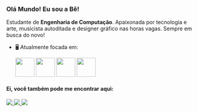 ### Olá Mundo! Eu sou a Bê!
Estudante de **Engenharia de Computação**. Apaixonada por tecnologia e arte, musicista autoditada e designer gráfico nas horas vagas. Sempre em busca do novo!

- 🖥️ Atualmente focada em:

  <img width="50" height="50" src="https://cdn.jsdelivr.net/gh/devicons/devicon/icons/python/python-original-wordmark.svg" />
  <img width="50" height="50" src="https://cdn.jsdelivr.net/gh/devicons/devicon/icons/javascript/javascript-original.svg" />
   <img width="50" height="50" src="https://cdn.jsdelivr.net/gh/devicons/devicon/icons/css3/css3-original.svg" />
            <img width="50" height="50" src="https://cdn.jsdelivr.net/gh/devicons/devicon/icons/html5/html5-original.svg" />

#### Ei, você também pode me encontrar aqui:


<a href=https://www.linkedin.com/in/beatriz-fran%C3%A7a-pereira-283b49159/>
<img src = "https://img.shields.io/badge/linkedin-%230077B5.svg?style=for-the-badge&logo=linkedin&logoColor=white" />
</a>
<a href=https://www.instagram.com/befrancax>
<img src = "https://img.shields.io/badge/Instagram-%23E4405F.svg?style=for-the-badge&logo=Instagram&logoColor=white"/>
</a>
<a href=https://www.behance.net/befranca>
<img src = "https://img.shields.io/badge/Behance-0054F7?style=for-the-badge&logo=behance&logoColor=white"/>
</a>


